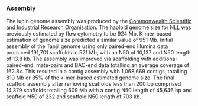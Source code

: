 ### Assembly

The lupin genome assembly was produced by the [Commonwealth Scientific
and Industrial Research
Organisation](http://europepmc.org/articles/PMC5316927). The haploid
genome size for NLL was previously estimated by flow cytometry to be 924
Mb. K-mer-based estimation of genome size predicted a similar value of
951 Mb. Initial assembly of the Tanjil genome using only paired-end
Illumina data produced 191,701 scaffolds in 521 Mb, with an N50 of
10,137 and N50 length of 13.8 kb. The assembly was improved via
scaffolding with additional paired-end, mate-pairs and BAC-end data
totalling an average coverage of 162.8x. This resulted in a contig
assembly with 1,068,669 contigs, totalling 810 Mb or 85% of the
k-mer-based estimated genome size. The final scaffold assembly after
removing scaffolds less than 200 bp comprised 14,379 scaffolds totalling
609 Mb with a contig N50 length of 45,646 bp and scaffold N50 of 232 and
scaffold N50 length of 703 kb.
